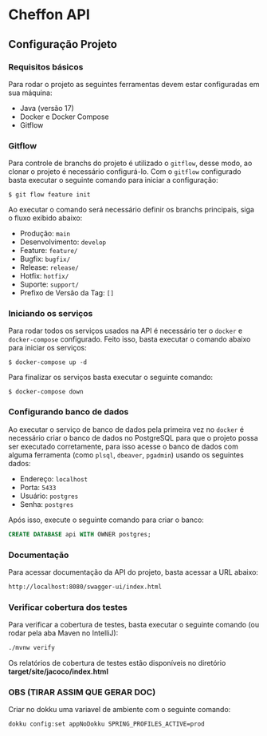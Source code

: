 # Cheffon API

## Configuração Projeto

### Requisitos básicos

Para rodar o projeto as seguintes ferramentas devem estar configuradas em sua máquina:

- Java (versão 17)
- Docker e Docker Compose
- Gitflow

### Gitflow

Para controle de branchs do projeto é utilizado o `gitflow`, desse modo, ao clonar o projeto é necessário configurá-lo.
Com o `gitflow` configurado basta executar o seguinte comando para iniciar a configuração:

```
$ git flow feature init
```

Ao executar o comando será necessário definir os branchs principais, siga o fluxo exibido abaixo:

- Produção: `main`
- Desenvolvimento: `develop`
- Feature: `feature/`
- Bugfix: `bugfix/`
- Release: `release/`
- Hotfix: `hotfix/`
- Suporte: `support/`
- Prefixo de Versão da Tag: `[]` 

### Iniciando os serviços

Para rodar todos os serviços usados na API é necessário ter o `docker` e `docker-compose` configurado. Feito isso, basta
executar o comando abaixo para iniciar os serviços:

```shell
$ docker-compose up -d
````

Para finalizar os serviços basta executar o seguinte comando:

```shell
$ docker-compose down
```

### Configurando banco de dados

Ao executar o serviço de banco de dados pela primeira vez no `docker` é necessário criar o banco de dados no PostgreSQL 
para que o projeto possa ser executado corretamente, para isso acesse o banco de dados com alguma ferramenta (como 
`plsql`, `dbeaver`, `pgadmin`) usando os seguintes dados:

- Endereço: `localhost`
- Porta: `5433`
- Usuário: `postgres`
- Senha: `postgres`

Após isso, execute o seguinte comando para criar o banco:

```sql
CREATE DATABASE api WITH OWNER postgres;
```

### Documentação

Para acessar documentação da API do projeto, basta acessar a URL abaixo:

```bash
http://localhost:8080/swagger-ui/index.html
```

### Verificar cobertura dos testes

Para verificar a cobertura de testes, basta executar o seguinte comando (ou rodar pela aba Maven no IntelliJ):

```bash
./mvnw verify
```

Os relatórios de cobertura de testes estão disponíveis no diretório **target/site/jacoco/index.html**

### OBS (TIRAR ASSIM QUE GERAR DOC)

Criar no dokku uma variavel de ambiente com o seguinte comando:

```bash
dokku config:set appNoDokku SPRING_PROFILES_ACTIVE=prod
```
